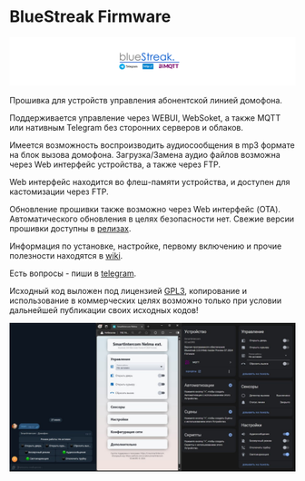 # BlueStreak Firmware

![](https://github.com/SCratORS/BlueStreak/blob/main/images/bs.png)

Прошивка для устройств управления абонентской линией домофона.

Поддерживается управление через WEBUI, WebSoket, а также MQTT или нативным Telegram без сторонних серверов и облаков.

Имеется возможность воспроизводить аудиосообщения в mp3 формате на блок вызова домофона.
Загрузка/Замена аудио файлов возможна через Web интерфейс устройства, а также через FTP.

Web интерфейс находится во флеш-памяти устройства, и доступен для кастомизации через FTP.

Обновление прошивки также возможно через Web интерфейс (OTA). Автоматического обновления в целях безопасности нет. Свежие версии прошивки доступны в [релизах](https://github.com/SCratORS/BlueStreak/releases).

Информация по установке, настройке, первому включению и прочие полезности находятся в [wiki](https://github.com/SCratORS/BlueStreak/wiki).

Есть вопросы - пиши в [telegram](https://t.me/smartintercom).

Исходный код выложен под лицензией [GPL3](https://github.com/SCratORS/BlueStreak?tab=GPL-3.0-1-ov-file#readme), копирование и использование в коммерческих целях возможно только при условии дальнейшей публикации своих исходных кодов!

![](https://github.com/SCratORS/BlueStreak/blob/main/images/screen.jpg)
